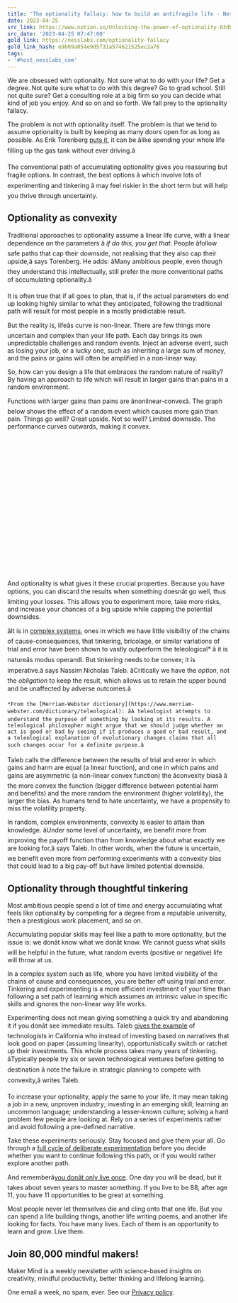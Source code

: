 ```yaml
---
title: 'The optionality fallacy: how to build an antifragile life - Ness Labs'
date: 2023-04-25
src_link: https://www.notion.so/Unlocking-the-power-of-optionality-63db49e42aa845aaa211b254c1f29dc7
src_date: '2023-04-25 07:47:00'
gold_link: https://nesslabs.com/optionality-fallacy
gold_link_hash: e9b09a054e9d5f31a574621525ec2a76
tags:
- '#host_nesslabs_com'
---
```





We are obsessed with optionality. Not sure what to do with your life? Get a degree. Not quite sure what to do with this degree? Go to grad school. Still not quite sure? Get a consulting role at a big firm so you can decide what kind of job you enjoy. And so on and so forth. We fall prey to the optionality fallacy.


The problem is not with optionality itself. The problem is that we tend to assume optionality is built by keeping as many doors open for as long as possible. As Erik Torenberg [puts it](https://twitter.com/eriktorenberg/status/1244857969101037568), it can be âlike spending your whole life filling up the gas tank without ever driving.â


The conventional path of accumulating optionality gives you reassuring but fragile options. In contrast, the best options â which involve lots of experimenting and tinkering â may feel riskier in the short term but will help you thrive through uncertainty.


Optionality as convexity
------------------------


Traditional approaches to optionality assume a linear life curve, with a linear dependence on the parameters â *if do this, you get that*. People âfollow safe paths that cap their downside, not realising that they also cap their upside,â says Torenberg. He adds: âMany ambitious people, even though they understand this intellectually, still prefer the more conventional paths of accumulating optionality.â


It is often true that if all goes to plan, that is, if the actual parameters do end up looking highly similar to what they anticipated, following the traditional path will result for most people in a mostly predictable result.


But the reality is, lifeâs curve is non-linear. There are few things more uncertain and complex than your life path. Each day brings its own unpredictable challenges and random events. Inject an adverse event, such as losing your job, or a lucky one, such as inheriting a large sum of money, and the pains or gains will often be amplified in a non-linear way.


So, how can you design a life that embraces the random nature of reality? By having an approach to life which will result in larger gains than pains in a random environment.


Functions with larger gains than pains are ânonlinear-convexâ. The graph below shows the effect of a random event which causes more gain than pain. Things go well? Great upside. Not so well? Limited downside. The performance curves outwards, making it convex.


![](data:image/svg+xml,%3Csvg%20xmlns='http://www.w3.org/2000/svg'%20viewBox='0%200%201024%20658'%3E%3C/svg%3E)
And optionality is what gives it these crucial properties. Because you have options, you can discard the results when something doesnât go well, thus limiting your losses. This allows you to experiment more, take more risks, and increase your chances of a big upside while capping the potential downsides.


âIt is in [complex systems](https://nesslabs.com/john-collins-interview), ones in which we have little visibility of the chains of cause-consequences, that tinkering, bricolage, or similar variations of trial and error have been shown to vastly outperform the teleological\* â it is natureâs modus operandi. But tinkering needs to be convex; it is imperative.â says Nassim Nicholas Taleb. âCritically we have the *option*, not the *obligation* to keep the result, which allows us to retain the upper bound and be unaffected by adverse outcomes.â



```
*From the [Merriam-Webster dictionary](https://www.merriam-webster.com/dictionary/teleological): âA teleologist attempts to understand the purpose of something by looking at its results. A teleological philosopher might argue that we should judge whether an act is good or bad by seeing if it produces a good or bad result, and a teleological explanation of evolutionary changes claims that all such changes occur for a definite purpose.â
```

Taleb calls the difference between the results of trial and error in which gains and harm are equal (a linear function), and one in which pains and gains are asymmetric (a non-linear convex function) the âconvexity biasâ â the more convex the function (bigger difference between potential harm and benefits) and the more random the environment (higher volatility), the larger the bias. As humans tend to hate uncertainty, we have a propensity to miss the volatility property.


In random, complex environments, convexity is easier to attain than knowledge. âUnder some level of uncertainty, we benefit more from improving the payoff function than from knowledge about what exactly we are looking for,â says Taleb. In other words, when the future is uncertain, we benefit even more from performing experiments with a convexity bias that could lead to a big pay-off but have limited potential downside.


Optionality through thoughtful tinkering
----------------------------------------


Most ambitious people spend a lot of time and energy accumulating what feels like optionality by competing for a degree from a reputable university, then a prestigious work placement, and so on.


Accumulating popular skills may feel like a path to more optionality, but the issue is: we donât know what we donât know. We cannot guess what skills will be helpful in the future, what random events (positive or negative) life will throw at us.


In a complex system such as life, where you have limited visibility of the chains of cause and consequences, you are better off using trial and error. Tinkering and experimenting is a more efficient investment of your time than following a set path of learning which assumes an intrinsic value in specific skills and ignores the non-linear way life works.


Experimenting does not mean giving something a quick try and abandoning it if you donât see immediate results. Taleb [gives the example](https://www.edge.org/conversation/nassim_nicholas_taleb-understanding-is-a-poor-substitute-for-convexity-antifragility) of technologists in California who instead of investing based on narratives that look good on paper (assuming linearity), opportunistically switch or ratchet up their investments. This whole process takes many years of tinkering. âTypically people try six or seven technological ventures before getting to destination â note the failure in strategic planning to compete with convexity,â writes Taleb.


To increase your optionality, apply the same to your life. It may mean taking a job in a new, unproven industry; investing in an emerging skill; learning an uncommon language; understanding a lesser-known culture; solving a hard problem few people are looking at. Rely on a series of experiments rather and avoid following a pre-defined narrative.


Take these experiments seriously. Stay focused and give them your all. Go through a [full cycle of deliberate experimentation](https://nesslabs.com/the-paradox-of-goals) before you decide whether you want to continue following this path, or if you would rather explore another path.


And rememberâ[you donât only live once](https://twitter.com/anthilemoon/status/1205503578091216896). One day you will be dead, but it takes about seven years to master something. If you live to be 88, after age 11, you have 11 opportunities to be great at something.


Most people never let themselves die and cling onto that one life. But you can spend a life building things, another life writing poems, and another life looking for facts. You have many lives. Each of them is an opportunity to learn and grow. Live them.



  

Join 80,000 mindful makers!
---------------------------


Maker Mind is a weekly newsletter with science-based insights on creativity, mindful productivity, better thinking and lifelong learning.


One email a week, no spam, ever. See our [Privacy policy](/privacy).